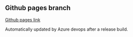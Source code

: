 ## Github pages branch

[Github pages link](https://dsafa.github.io/audio-band/index.html)

Automatically updated by Azure devops after a release build.